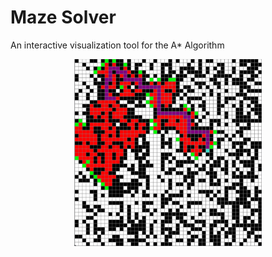 # Maze Solver

An interactive visualization tool for the A\* Algorithm

<img src="./images/demo.png" alt="Demo" 
width=300px
style="display: block; margin: auto;" />
